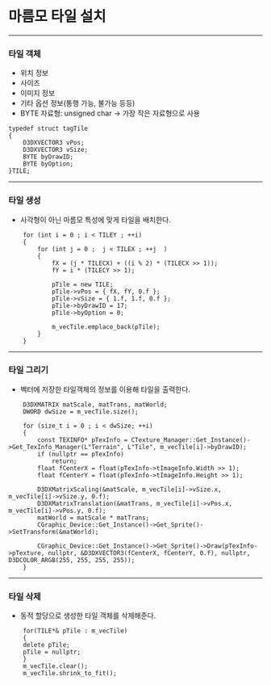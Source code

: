 # 마름모 타일 설치
***
### 타일 객체
- 위치 정보
- 사이즈
- 이미지 정보
- 기타 옵션 정보(통행 가능, 불가능 등등)
- BYTE 자료형: unsigned char -> 가장 작은 자료형으로 사용
```
typedef struct tagTile
{
	D3DXVECTOR3 vPos; 
	D3DXVECTOR3 vSize; 
	BYTE byDrawID; 
	BYTE byOption; 
}TILE;
```
***
### 타일 생성
- 사각형이 아닌 마름모 특성에 맞게 타일을 배치한다.
```
	for (int i = 0 ; i < TILEY ; ++i)
	{
		for (int j = 0 ;  j < TILEX ; ++j  )
		{
			fX = (j * TILECX) + ((i % 2) * (TILECX >> 1)); 
			fY = i * (TILECY >> 1);
			
			pTile = new TILE; 
			pTile->vPos = { fX, fY, 0.f }; 
			pTile->vSize = { 1.f, 1.f, 0.f }; 
			pTile->byDrawID = 17;
			pTile->byOption = 0; 
			
			m_vecTile.emplace_back(pTile); 
		}
	}
```
***
### 타일 그리기
- 벡터에 저장한 타일객체의 정보를 이용해 타일을 출력한다.
```
	D3DXMATRIX matScale, matTrans, matWorld; 
	DWORD dwSize = m_vecTile.size();
	
	for (size_t i = 0 ; i < dwSize; ++i)
	{
		const TEXINFO* pTexInfo = CTexture_Manager::Get_Instance()->Get_TexInfo_Manager(L"Terrain", L"Tile", m_vecTile[i]->byDrawID);
		if (nullptr == pTexInfo)
			return; 
		float fCenterX = float(pTexInfo->tImageInfo.Width >> 1); 
		float fCenterY = float(pTexInfo->tImageInfo.Height >> 1); 

		D3DXMatrixScaling(&matScale, m_vecTile[i]->vSize.x, m_vecTile[i]->vSize.y, 0.f); 
		D3DXMatrixTranslation(&matTrans, m_vecTile[i]->vPos.x, m_vecTile[i]->vPos.y, 0.f); 
		matWorld = matScale * matTrans; 
		CGraphic_Device::Get_Instance()->Get_Sprite()->SetTransform(&matWorld); 
		
		CGraphic_Device::Get_Instance()->Get_Sprite()->Draw(pTexInfo->pTexture, nullptr, &D3DXVECTOR3(fCenterX, fCenterY, 0.f), nullptr, D3DCOLOR_ARGB(255, 255, 255, 255)); 
	}
```
***
### 타일 삭제
- 동적 할당으로 생성한 타일 객체를 삭제해준다.
```
	for(TILE*& pTile : m_vecTile)
	{
	delete pTile;
	pTile = nullptr;
	}
	m_vecTile.clear();
	m_vecTile.shrink_to_fit();
```
